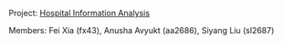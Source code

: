 Project: [Hospital Information Analysis](https://github.com/emilyxia/Hospital-Information-Analysis)

Members: Fei Xia (fx43), Anusha Avyukt (aa2686), Siyang Liu (sl2687)
